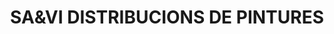---
title: "SA&VI DISTRIBUCIONS DE PINTURES"
url: /vilafranca-del-penedes/saundvi-distribucions-de-pintures/
shop: Farben
---